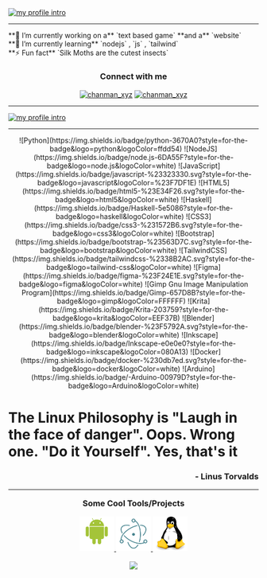 <div align="left">
      <a href="https://github.com/Sam1431"
        ><img
            src="https://github.com/Sam1431/Sam1431/blob/master/neon-prof.png"
            alt="my profile intro"
    /></a>
</div>
<hr>
**🔭 I’m currently working on a** `text based game` **and a** `website`<br>
**🌱 I’m currently learning** `nodejs` , `js` , `tailwind`<br>
**⚡ Fun fact** `Silk Moths are the cutest insects`<br>


<h3 align="center">Connect with me</h3>
  <p align="center">
    <a href="https://instagram.com/chanman_xyz" target="blank"><img align="center"src="https://img.shields.io/badge/Instagram-%23E4405F.svg?logo=Instagram&ogoColor=white&style=for-the-badge" alt="chanman_xyz"/></a>
    <a href="https://reddit.com/user/chandra_004" target="blank"><img align="center" src="https://img.shields.io/badge/Reddit-%23FF4500.svg?logo=Reddit&logoColor=white&style=for-the-badge" alt="chanman_xyz"/></a>
  </p>
<hr>
<div align="left">
      <a href="https://github.com/Sam1431"
        ><img
            src="https://github.com/Sam1431/Sam1431/blob/master/wik3.png"
            alt="my profile intro"
    /></a>
</div>

<hr>
<div align="center">
![Python](https://img.shields.io/badge/python-3670A0?style=for-the-badge&logo=python&logoColor=ffdd54)
![NodeJS](https://img.shields.io/badge/node.js-6DA55F?style=for-the-badge&logo=node.js&logoColor=white)
![JavaScript](https://img.shields.io/badge/javascript-%23323330.svg?style=for-the-badge&logo=javascript&logoColor=%23F7DF1E)
![HTML5](https://img.shields.io/badge/html5-%23E34F26.svg?style=for-the-badge&logo=html5&logoColor=white)
![Haskell](https://img.shields.io/badge/Haskell-5e5086?style=for-the-badge&logo=haskell&logoColor=white)
![CSS3](https://img.shields.io/badge/css3-%231572B6.svg?style=for-the-badge&logo=css3&logoColor=white)
![Bootstrap](https://img.shields.io/badge/bootstrap-%23563D7C.svg?style=for-the-badge&logo=bootstrap&logoColor=white)
![TailwindCSS](https://img.shields.io/badge/tailwindcss-%2338B2AC.svg?style=for-the-badge&logo=tailwind-css&logoColor=white)
![Figma](https://img.shields.io/badge/figma-%23F24E1E.svg?style=for-the-badge&logo=figma&logoColor=white)
![Gimp Gnu Image Manipulation Program](https://img.shields.io/badge/Gimp-657D8B?style=for-the-badge&logo=gimp&logoColor=FFFFFF)
![Krita](https://img.shields.io/badge/Krita-203759?style=for-the-badge&logo=krita&logoColor=EEF37B)
![Blender](https://img.shields.io/badge/blender-%23F5792A.svg?style=for-the-badge&logo=blender&logoColor=white)
![Inkscape](https://img.shields.io/badge/Inkscape-e0e0e0?style=for-the-badge&logo=inkscape&logoColor=080A13)
![Docker](https://img.shields.io/badge/docker-%230db7ed.svg?style=for-the-badge&logo=docker&logoColor=white)
![Arduino](https://img.shields.io/badge/-Arduino-00979D?style=for-the-badge&logo=Arduino&logoColor=white)
</div>

<h1>
The Linux Philosophy is "Laugh in the face of danger". Oops. Wrong one. "Do it Yourself". Yes, that's it
</h1>
<h3>
      <p align=right>- Linus Torvalds</p>
<hr>
<p align="center">
      Some Cool Tools/Projects
</p>
<p align="center"> 
      <a href="https://developer.android.com" target="_blank" rel="noreferrer"> <img src="https://raw.githubusercontent.com/devicons/devicon/master/icons/android/android-original-wordmark.svg" alt="android" width="70" height="70"/> </a> 
      <a href="https://www.electronjs.org" target="_blank" rel="noreferrer"> <img src="https://raw.githubusercontent.com/devicons/devicon/master/icons/electron/electron-original.svg" alt="electron" width="70" height="70"/> </a> 
      <a href="https://www.linux.org/" target="_blank" rel="noreferrer"> <img src="https://raw.githubusercontent.com/devicons/devicon/master/icons/linux/linux-original.svg" alt="linux" width="70" height="70"/> </a> </p>

<p align="center"> <a href="https://github.com/ryo-ma/github-profile-trophy"><img src="https://github-profile-trophy.vercel.app/?username=sam1431&theme=radical&no-frame=true&no-bg=true&margin-w=4" /></a> </p>
